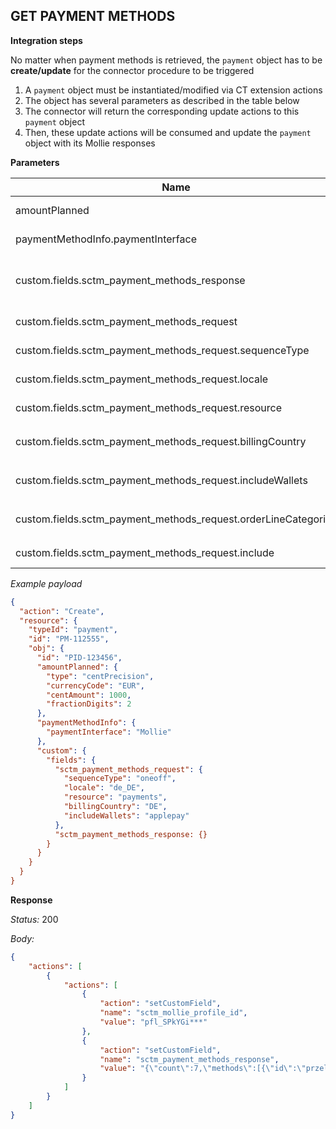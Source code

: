 ## GET PAYMENT METHODS

**Integration steps**

No matter when payment methods is retrieved, the `payment` object has to be **create/update** for the connector procedure to be triggered

1. A `payment` object must be instantiated/modified via CT extension actions
2. The object has several parameters as described in the table below
3. The connector will return the corresponding update actions to this `payment` object
4. Then, these update actions will be consumed and update the `payment` object with its Mollie responses

**Parameters**

| **Name**                                                       | **Required** | **Note**                                                                     |
| -------------------------------------------------------------- | ------------ | ---------------------------------------------------------------------------- |
| amountPlanned                                                  | √            | To detemine Mollie payment amount                                            |
| paymentMethodInfo.paymentInterface                             | √            | To be verified by the connector                                              |
| custom.fields.sctm_payment_methods_response                    | √            | To trigger the listing payment method action - **its value should be empty** |
| custom.fields.sctm_payment_methods_request                     | √            | To hold all the listing option for Mollie                                    |
| custom.fields.sctm_payment_methods_request.sequenceType        |              | To hold Mollie `sequenceType` option                                         |
| custom.fields.sctm_payment_methods_request.locale              |              | To hold Mollie `locale` option                                               |
| custom.fields.sctm_payment_methods_request.resource            |              | To hold Mollie `resource` option                                             |
| custom.fields.sctm_payment_methods_request.billingCountry      |              | To hold Mollie `billingCountry` option                                       |
| custom.fields.sctm_payment_methods_request.includeWallets      |              | To hold Mollie `includeWallets` option                                       |
| custom.fields.sctm_payment_methods_request.orderLineCategories |              | To hold Mollie `orderLineCategories` option                                  |
| custom.fields.sctm_payment_methods_request.include             |              | To hold Mollie `include` option                                              |

_Example payload_

```json
{
  "action": "Create",
  "resource": {
    "typeId": "payment",
    "id": "PM-112555",
    "obj": {
      "id": "PID-123456",
      "amountPlanned": {
        "type": "centPrecision",
        "currencyCode": "EUR",
        "centAmount": 1000,
        "fractionDigits": 2
      },
      "paymentMethodInfo": {
        "paymentInterface": "Mollie"
      },
      "custom": {
        "fields": {
          "sctm_payment_methods_request": {
            "sequenceType": "oneoff",
            "locale": "de_DE",
            "resource": "payments",
            "billingCountry": "DE",
            "includeWallets": "applepay"
          },
          "sctm_payment_methods_response: {}
        }
      }
    }
  }
}
```

**Response**

_Status:_ 200

_Body:_

```json
{
	"actions": [
		{
			"actions": [
				{
					"action": "setCustomField",
					"name": "sctm_mollie_profile_id",
					"value": "pfl_SPkYGi***"
				},
				{
					"action": "setCustomField",
					"name": "sctm_payment_methods_response",
					"value": "{\"count\":7,\"methods\":[{\"id\":\"przelewy24\",\"name\":{\"en-GB\":\"Przelewy24\",\"de-DE\":\"Przelewy24\",\"pl-PL\":\"Przelewy24\"},\"description\":{\"en-GB\":\"\",\"de-DE\":\"Contrary to popular belief, Lorem Ipsum is not simply random text. It has roots in a piece of \",\"pl-PL\":\"\"},\"image\":\"https://www.mollie.com/external/icons/payment-methods/przelewy24.svg\",\"order\":4},{\"id\":\"banktransfer\",\"name\":{\"en-GB\":\"Bank transfer\",\"de-DE\":\"Bank transfer\",\"pl-PL\":\"Bank transfer\"},\"description\":{\"en-GB\":\"\",\"de-DE\":\"\",\"pl-PL\":\"\"},\"image\":\"https://www.mollie.com/external/icons/payment-methods/banktransfer.svg\",\"order\":3},{\"id\":\"applepay\",\"name\":{\"en-GB\":\"Apple Pay\",\"de-DE\":\"Apple Pay\",\"pl-PL\":\"Apple Pay\"},\"description\":{\"en-GB\":\"Apple Pay description\",\"de-DE\":\"Apple Pay description\",\"pl-PL\":\"\"},\"image\":\"https://www.mollie.com/external/icons/payment-methods/applepay.svg\",\"order\":2},{\"id\":\"paypal\",\"name\":{\"en-GB\":\"PayPal\",\"de-DE\":\"PayPal\",\"pl-PL\":\"PayPal\"},\"description\":{\"en-GB\":\"\",\"de-DE\":\"\",\"pl-PL\":\"\"},\"image\":\"https://www.mollie.com/external/icons/payment-methods/paypal.svg\",\"order\":0},{\"id\":\"ideal\",\"name\":{\"en-GB\":\"iDEAL\",\"de-DE\":\"iDEAL\",\"pl-PL\":\"iDEAL\"},\"description\":{\"en-GB\":\"\",\"de-DE\":\"\",\"pl-PL\":\"\"},\"image\":\"https://www.mollie.com/external/icons/payment-methods/ideal.svg\",\"order\":0},{\"id\":\"bancontact\",\"name\":{\"en-GB\":\"Bancontact\",\"de-DE\":\"Bancontact\",\"pl-PL\":\"Bancontact\"},\"description\":{\"en-GB\":\"\",\"de-DE\":\"\",\"pl-PL\":\"\"},\"image\":\"https://www.mollie.com/external/icons/payment-methods/bancontact.svg\",\"order\":0},{\"id\":\"kbc\",\"name\":{\"en-GB\":\"KBC/CBC Payment Button\",\"de-DE\":\"KBC/CBC Payment Button\",\"pl-PL\":\"KBC/CBC Payment Button\"},\"description\":{\"en-GB\":\"\",\"de-DE\":\"\",\"pl-PL\":\"\"},\"image\":\"https://www.mollie.com/external/icons/payment-methods/kbc.svg\",\"order\":0}]}"
				}
			]
		}
	]
}
```
